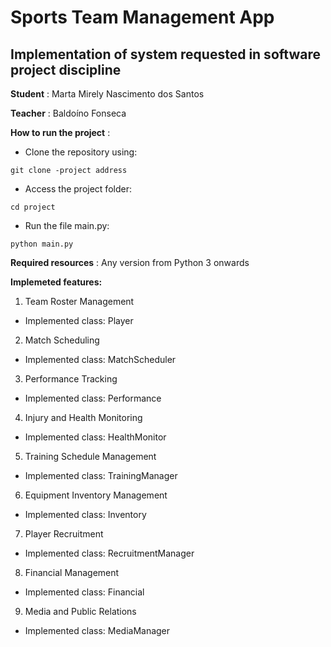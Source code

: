 # Sports Team Management App

## Implementation of system requested in software project discipline

**Student** : Marta Mirely Nascimento dos Santos

**Teacher** : Baldoíno Fonseca

**How to run the project** : 

* Clone the repository using: 

 `git clone -project address`

 * Access the project folder:

 `cd project`

 * Run the file main.py:

 `python main.py`

**Required resources** : Any version from Python 3 onwards


**Implemeted features:**


1. Team Roster Management
* Implemented class: Player

2. Match Scheduling
* Implemented class: MatchScheduler

3. Performance Tracking
* Implemented class: Performance

4. Injury and Health Monitoring
* Implemented class: HealthMonitor

5. Training Schedule Management
* Implemented class: TrainingManager

6. Equipment Inventory Management
* Implemented class: Inventory

7. Player Recruitment
* Implemented class: RecruitmentManager


8. Financial Management
* Implemented class: Financial

9. Media and Public Relations
* Implemented class: MediaManager





